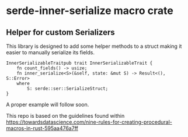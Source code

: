 # serde-inner-serialize macro crate
## Helper for custom Serializers

This library is designed to add some helper methods to a struct making it easier to manually serialize its fields.

```{rust}
InnerSerializableTraitpub trait InnerSerializableTrait {
    fn count_fields() -> usize;
    fn inner_serialize<S>(&self, state: &mut S) -> Result<(), S::Error>
    where
        S: serde::ser::SerializeStruct;
}
```

A proper example will follow soon.

This repo is based on the guidelines found within https://towardsdatascience.com/nine-rules-for-creating-procedural-macros-in-rust-595aa476a7ff
